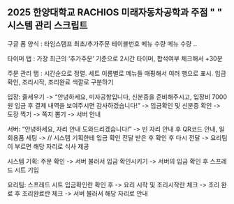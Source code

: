 ## 2025 한양대학교 RACHIOS 미래자동차공학과 주점 "  " 시스템 관리 스크립트
구글 폼 양식 : 타임스탬프  최초/추가주문  테이블번호  메뉴  수량  메뉴  수량 ..

타이머 탭 : 가장 최근의 ‘추가주문’ 기준으로 2시간 타이머, 합석여부 체크해서 +30분

주문 관리 탭 : 시간순으로 정렬. 세트 이름별로 메뉴들 매핑해서 여러 행으로 표시. 입금확인, 조리시작, 조리완료 색깔로 구분하기

입장: 줄세우기 -> “안녕하세요, 미자공항입니다, 신분증을 준비해주시고, 입장비 7000원 입금 후 결제 내역을 보여주시면 감사하겠습니다!” -> 입금확인 및 신분증 확인 -> 도장 찍기 -> 쪽지 뽑기 -> 서버 안내

서버: “안녕하세요, 자리 안내 도와드리겠습니다!” -> 빈 자리 안내 후 QR코드 안내, 일회용품 세팅 -> // 시스템 기획한테 입금 확인 전달 받은 후 확인 후 다시 전달 -> 요리팀이 부르면 해당 자리로 식사 제공

시스템 기획: 주문 확인 -> 서버 불러서 입금 확인시키기 ->  서버의 입금 확인 후 스프레드 시트 기입

요리팀: 스프레드 시트 입금확인란 확인 후 -> 요리 시작 및 조리시작란 체크 -> 조리 완료 후 조리완료란 체크 -> 서버 불러서 해당 자리로 안내

